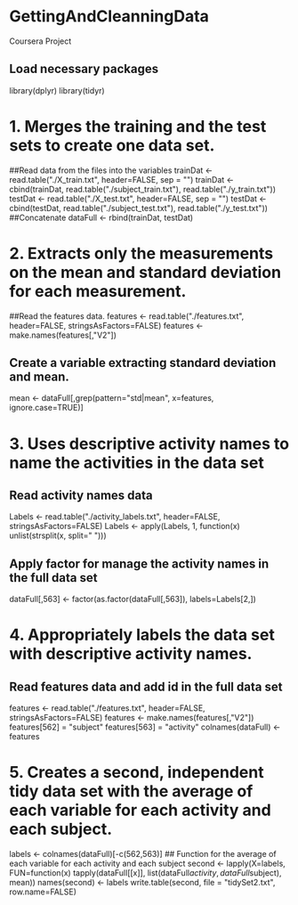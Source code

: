 # GettingAndCleanningData
Coursera Project

## Load necessary packages
library(dplyr)
library(tidyr)


# 1. Merges the training and the test sets to create one data set.

##Read data from the files into the variables
trainDat <- read.table("./X_train.txt", header=FALSE, sep = "")
trainDat <- cbind(trainDat, read.table("./subject_train.txt"), 
            read.table("./y_train.txt"))
testDat <- read.table("./X_test.txt", header=FALSE, sep = "")
testDat <- cbind(testDat, read.table("./subject_test.txt"), 
           read.table("./y_test.txt"))
##Concatenate
dataFull <- rbind(trainDat, testDat)

# 2. Extracts only the measurements on the mean and standard deviation for each measurement. 

   ##Read the features data.
features <- read.table("./features.txt", header=FALSE, stringsAsFactors=FALSE)
features <- make.names(features[,"V2"])
  ## Create a variable extracting standard deviation and mean.
mean <- dataFull[,grep(pattern="std|mean", x=features, ignore.case=TRUE)]

# 3. Uses descriptive activity names to name the activities in the data set
   ## Read activity names data
Labels <- read.table("./activity_labels.txt", header=FALSE, stringsAsFactors=FALSE)
Labels <- apply(Labels, 1, function(x) unlist(strsplit(x, split=" ")))
   ## Apply factor for manage the activity names in the full data set
dataFull[,563] <- factor(as.factor(dataFull[,563]), labels=Labels[2,])

# 4. Appropriately labels the data set with descriptive activity names. 
   ## Read features data and add id in the full data set
features <- read.table("./features.txt", header=FALSE, stringsAsFactors=FALSE)
features <- make.names(features[,"V2"])
features[562] = "subject"
features[563] = "activity"
colnames(dataFull) <- features

# 5. Creates a second, independent tidy data set with the average of each variable for each activity and each subject. 
labels <- colnames(dataFull)[-c(562,563)]
     ## Function for the average of each variable for each activity and each subject
second <- lapply(X=labels, FUN=function(x) tapply(dataFull[[x]], list(dataFull$activity, dataFull$subject), mean))
names(second) <- labels
write.table(second, file = "tidySet2.txt", row.name=FALSE)
